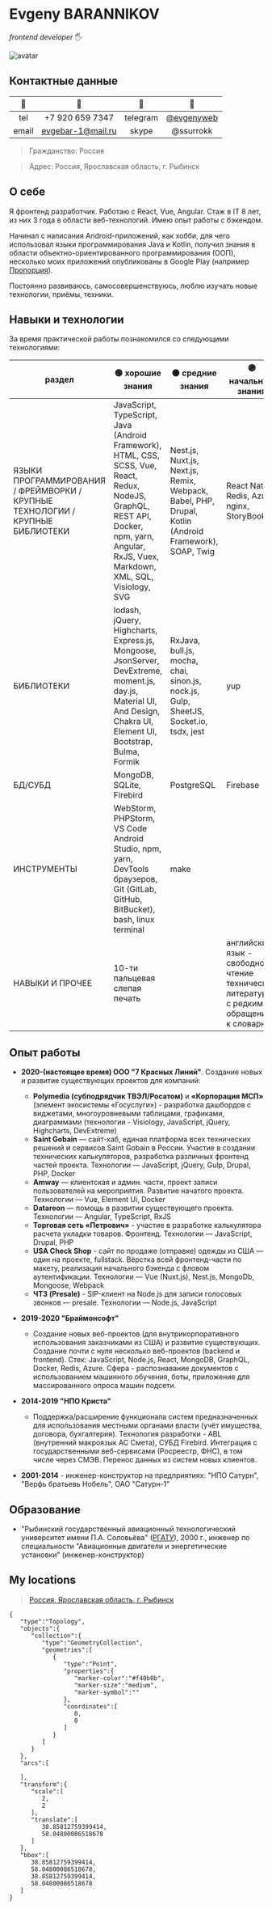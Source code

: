 
# Evgeny BARANNIKOV

*frontend developer* 🖐️

![avatar](./assets/images/0064.jpg)

## Контактные данные

| 🔑            | 🔎                                   | 🔑            | 🔎                                   |
| :---:         | :---:                                | :---:         | :---:                                |
| tel           | +7 920 659 7347                      | telegram      | [@evgenyweb](https://t.me/evgenyweb) |
| email         | [evgebar-1@mail.ru](mailto://evgebar-1@mail.ru)   | skype         | @ssurrokk                            |

> Гражданство: Россия

> Адрес: Россия, Ярославская область, г. Рыбинск

## О себе

Я фронтенд разработчик. Работаю с React, Vue, Angular. Стаж в IT 8 лет, из них 3 года в области веб-технологий. Имею опыт работы с бэкендом. 

Начинал с написания Android-приложений, как хобби, для чего использовал языки программирования Java и Kotlin, получил знания в области объектно-ориентированного программирования (ООП), несколько моих приложений опубликованы в Google Play (например [Пропорция](https://play.google.com/store/apps/details?id=ru.evgeny)).

Постоянно развиваюсь, самосовершенствуюсь, люблю изучать новые технологии, приёмы, техники.

## Навыки и технологии

За время практической работы познакомился со следующими технологиями:

| раздел | 🟢 хорошие знания | 🟠 средние знания | 🟣 начальные знания |
| --- | --- | --- | --- |
| ЯЗЫКИ ПРОГРАММИРОВАНИЯ / ФРЕЙМВОРКИ /  КРУПНЫЕ ТЕХНОЛОГИИ / КРУПНЫЕ БИБЛИОТЕКИ | JavaScript, TypeScript, Java (Android Framework), HTML, CSS, SCSS, Vue, React, Redux, NodeJS, GraphQL, REST API, Docker, npm, yarn, Angular, RxJS, Vuex, Markdown, XML, SQL, Visiology, SVG | Nest.js, Nuxt.js, Next.js, Remix, Webpack, Babel, PHP, Drupal, Kotlin (Android Framework), SOAP, Twig | React Native, Redis, Azure, nginx, StoryBook |
|БИБЛИОТЕКИ| lodash, jQuery, Highcharts, Express.js, Mongoose, JsonServer, DevExtreme, moment.js, day.js, Material UI, And Design, Chakra UI, Element UI, Bootstrap, Bulma, Formik |  RxJava, bull.js, mocha, chai, sinon.js, nock.js, Gulp, SheetJS, Socket.io, tsdx, jest | yup |
|БД/СУБД|MongoDB, SQLite, Firebird|PostgreSQL|Firebase|
|ИНСТРУМЕНТЫ|WebStorm, PHPStorm, VS Code Android Studio, npm, yarn, DevTools браузеров, Git (GitLab, GitHub, BitBucket), bash, linux terminal | make | &nbsp; |
|НАВЫКИ И ПРОЧЕЕ| 10-ти пальцевая слепая печать | &nbsp; | английский язык - свободное чтение технической литературы с редким обращением к словарю |

## Опыт работы

- **2020-(настоящее время) ООО "7 Красных Линий"**. Создание новых и развитие существующих проектов для компаний:
  - **Polymedia (субподрядчик ТВЭЛ/Росатом)** и **«Корпорация МСП»** (элемент экосистемы «Госуслуги») - разработка дашбордов с виджетами,
многоуровневыми таблицами, графиками, диаграммами (технологии - Visiology, JavaScript, jQuery, Highcharts, DevExtreme) 
  - **Saint Gobain** — сайт-хаб, единая платформа всех технических решений и сервисов Saint Gobain в России. Участие в создании технических калькуляторов, разработка различных фронтенд частей проекта. Технологии — JavaScript, jQuery, Gulp, Drupal, PHP, Docker
  - **Amway** — клиентская и админ. части, проект записи пользователей на мероприятия. Развитие начатого проекта. Технологии — Vue, Element Ui, Docker
  - **Datareon** — помощь в развитии существующего проекта. Технологии — Angular, TypeScript, RxJS
  - **Торговая сеть «Петрович»** - участие в разработке калькулятора расчета укладки товаров. Фронтенд. Технологии — JavaScript, Drupal, PHP
  - **USA Check Shop** - сайт по продаже (отправке) одежды из США — один на проекте, fullstack. Вёрстка всей фронтенд-части по макету, реализация начального бэкенда с фловом аутентификации. Технологии — Vue (Nuxt.js), Nest.js, MongoDb, Mongoose, Webpack
  - **ЧТЗ (Presale)** - SIP-клиент на Node.js для записи голосовых звонков — presale. Технологии — Node.js, JavaScript

- **2019-2020 "Браймонсофт"**
  - Создание новых веб-проектов (для внутрикорпоративного использования заказчиками из США) и развитие существующих. Создание почти с нуля
несколько веб-проектов (backend и frontend). Стек: JavaScript, Node.js, React, MongoDB, GraphQL, Docker, Redis, Azure. Сфера - распознавание документов с
использованием машинного обучения, боты, приложение для массированного опроса машин подсети.

- **2014-2019 "НПО Криста"**
  - Поддержка/расширение функционала систем предназначенных для использования местными органами власти (учёт имущества, договора, бухгалтерия). Технология разработки - ABL (внутренний макроязык АС Смета), СУБД Firebird. Интеграция с государственными веб-сервисами (Росреестр, ФНС), в том числе через СМЭВ. Перенос данных из систем новых клиентов.
- **2001-2014** - инженер-конструктор на предприятиях: "НПО Сатурн", "Верфь братьевь Нобель", ОАО "Сатурн-1"

## Образование
- "Рыбинский государственный авиационный технологический университет имени П.А. Соловьёва" ([РГАТУ](https://rsatu.ru/)), 2000 г., инженер по специальности "Авиационные двигатели и энергетические установки" (инженер-конструктор)

## My locations

> [Россия, Ярославская область, г. Рыбинск](https://yandex.by/maps/-/CCUB5HXKsD)

```topojson
{
   "type":"Topology",
   "objects":{
      "collection":{
         "type":"GeometryCollection",
         "geometries":[
            {
               "type":"Point",
               "properties":{
                  "marker-color":"#f40b0b",
                  "marker-size":"medium",
                  "marker-symbol":""
               },
               "coordinates":[
                  0,
                  0
               ]
            }
         ]
      }
   },
   "arcs":[
      
   ],
   "transform":{
      "scale":[
         2,
         2
      ],
      "translate":[
         38.85812759399414,
         58.04800086518678
      ]
   },
   "bbox":[
      38.85812759399414,
      58.04800086518678,
      38.85812759399414,
      58.04800086518678
   ]
}
```



